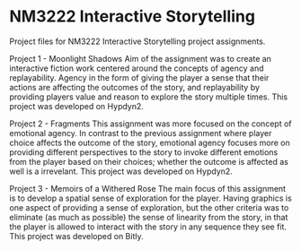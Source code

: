 # NM3222 Interactive Storytelling
Project files for NM3222 Interactive Storytelling project assignments.

Project 1 - Moonlight Shadows
Aim of the assignment was to create an interactive fiction work centered around the concepts of agency and replayability. Agency in the form of giving the player a sense that their actions are affecting the outcomes of the story, and replayability by providing players value and reason to explore the story multiple times. This project was developed on Hypdyn2.

Project 2 - Fragments
This assignment was more focused on the concept of emotional agency. In contrast to the previous assignment where player choice affects the outcome of the story, emotional agency focuses more on providing different perspectives to the story to invoke different emotions from the player based on their choices; whether the outcome is affected as well is a irrevelant. This project was developed on Hypdyn2.

Project 3 - Memoirs of a Withered Rose
The main focus of this assignment is to develop a spatial sense of exploration for the player. Having graphics is one aspect of providing a sense of exploration, but the other criteria was to eliminate (as much as possible) the sense of linearity from the story, in that the player is allowed to interact with the story in any sequence they see fit. This project was developed on Bitly.
